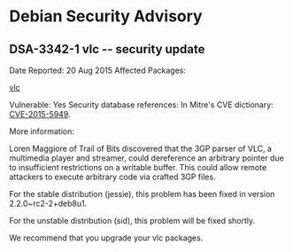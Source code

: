 
Debian Security Advisory
========================


DSA-3342-1 vlc -- security update
---------------------------------



Date Reported:
20 Aug 2015
Affected Packages:

[vlc](https://packages.debian.org/src:vlc)

Vulnerable:
Yes
Security database references:
In Mitre's CVE dictionary: [CVE-2015-5949](https://security-tracker.debian.org/tracker/CVE-2015-5949).  

More information:

Loren Maggiore of Trail of Bits discovered that the 3GP parser of VLC, a
multimedia player and streamer, could dereference an arbitrary pointer
due to insufficient restrictions on a writable buffer. This could allow
remote attackers to execute arbitrary code via crafted 3GP files.


For the stable distribution (jessie), this problem has been fixed in
version 2.2.0~rc2-2+deb8u1.


For the unstable distribution (sid), this problem will be fixed shortly.


We recommend that you upgrade your vlc packages.





